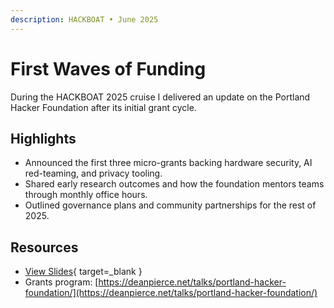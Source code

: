 ```yaml
---
description: HACKBOAT • June 2025
---
```


# First Waves of Funding

During the HACKBOAT 2025 cruise I delivered an update on the Portland Hacker Foundation after its initial grant cycle.

## Highlights

- Announced the first three micro-grants backing hardware security, AI red-teaming, and privacy tooling.
- Shared early research outcomes and how the foundation mentors teams through monthly office hours.
- Outlined governance plans and community partnerships for the rest of 2025.

## Resources

- [View Slides](https://docs.google.com/presentation/d/1QMqArJHL62U8h0S-z9KwHbdzxtpzGCQB7dg44gRnwS8/edit?slide=id.p#slide=id.p){ target=_blank }
- Grants program: [https://deanpierce.net/talks/portland-hacker-foundation/](https://deanpierce.net/talks/portland-hacker-foundation/)
